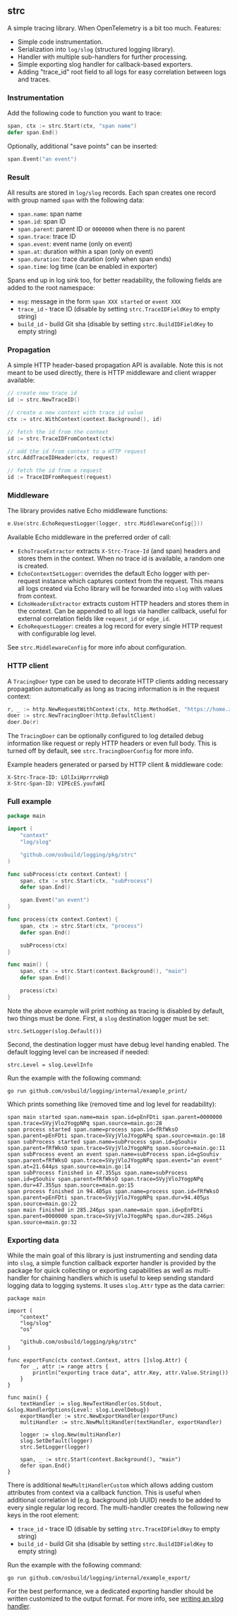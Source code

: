 ## strc

A simple tracing library. When OpenTelemetry is a bit too much. Features:

* Simple code instrumentation.
* Serialization into `log/slog` (structured logging library).
* Handler with multiple sub-handlers for further processing.
* Simple exporting slog handler for callback-based exporters.
* Adding "trace_id" root field to all logs for easy correlation between logs and traces.

### Instrumentation

Add the following code to function you want to trace:

```go
span, ctx := strc.Start(ctx, "span name")
defer span.End()
```

Optionally, additional "save points" can be inserted:

```go
span.Event("an event")
```

### Result

All results are stored in `log/slog` records. Each span creates one record with group named `span` with the following data:

* `span.name`: span name 
* `span.id`: span ID
* `span.parent`: parent ID or `0000000` when there is no parent
* `span.trace`: trace ID 
* `span.event`: event name (only on event) 
* `span.at`: duration within a span (only on event) 
* `span.duration`: trace duration (only when span ends) 
* `span.time`: log time (can be enabled in exporter) 

Spans end up in log sink too, for better readability, the following fields are added to the root namespace:

* `msg`: message in the form `span XXX started` or `event XXX`
* `trace_id` - trace ID (disable by setting `strc.TraceIDFieldKey` to empty string)
* `build_id` - build Git sha (disable by setting `strc.BuildIDFieldKey` to empty string)

### Propagation

A simple HTTP header-based propagation API is available. Note this is not meant to be used directly, there is HTTP middleware and client wrapper available:

```go
// create new trace id
id := strc.NewTraceID()

// create a new context with trace id value
ctx := strc.WithContext(context.Background(), id)

// fetch the id from the context
id := strc.TraceIDFromContext(ctx)

// add the id from context to a HTTP request
strc.AddTraceIDHeader(ctx, request)

// fetch the id from a request
id := TraceIDFromRequest(request)
```

### Middleware

The library provides native Echo middleware functions:

```go
e.Use(strc.EchoRequestLogger(logger, strc.MiddlewareConfig{}))
```

Available Echo middleware in the preferred order of call:

* `EchoTraceExtractor` extracts `X-Strc-Trace-Id` (and span) headers and stores them in the context. When no trace id is available, a random one is created.
* `EchoContextSetLogger`: overrides the default Echo logger with per-request instance which captures context from the request. This means all logs created via Echo library will be forwarded into `slog` with values from context.
* `EchoHeadersExtractor` extracts custom HTTP headers and stores them in the context. Can be appended to all logs via handler callback, useful for external correlation fields like `request_id` or `edge_id`.
* `EchoRequestLogger`: creates a log record for every single HTTP request with configurable log level.

See `strc.MiddlewareConfig` for more info about configuration.

### HTTP client

A `TracingDoer` type can be used to decorate HTTP clients adding necessary propagation automatically as long as tracing information is in the request context:

```go
r, _ := http.NewRequestWithContext(ctx, http.MethodGet, "https://home.zapletalovi.com/", nil)
doer := strc.NewTracingDoer(http.DefaultClient)
doer.Do(r)
```

The `TracingDoer` can be optionally configured to log detailed debug information like request or reply HTTP headers or even full body. This is turned off by default, see `strc.TracingDoerConfig` for more info.

Example headers generated or parsed by HTTP client & middleware code:

```
X-Strc-Trace-ID: LOlIxiHprrrvHqD
X-Strc-Span-ID: VIPEcES.yuufaHI
```

### Full example

```go
package main

import (
	"context"
	"log/slog"

	"github.com/osbuild/logging/pkg/strc"
)

func subProcess(ctx context.Context) {
	span, ctx := strc.Start(ctx, "subProcess")
	defer span.End()

	span.Event("an event")
}

func process(ctx context.Context) {
	span, ctx := strc.Start(ctx, "process")
	defer span.End()

	subProcess(ctx)
}

func main() {
	span, ctx := strc.Start(context.Background(), "main")
	defer span.End()

	process(ctx)
}
```

Note the above example will print nothing as tracing is disabled by default, two things must be done. First, a `slog` destination logger must be set:

```
strc.SetLogger(slog.Default())
```

Second, the destination logger must have debug level handing enabled. The default logging level can be increased if needed:

```
strc.Level = slog.LevelInfo
```

Run the example with the following command:

```
go run github.com/osbuild/logging/internal/example_print/
```

Which prints something like (removed time and log level for readability):

```
span main started span.name=main span.id=pEnFDti span.parent=0000000 span.trace=SVyjVloJYogpNPq span.source=main.go:28
span process started span.name=process span.id=fRfWksO span.parent=pEnFDti span.trace=SVyjVloJYogpNPq span.source=main.go:18
span subProcess started span.name=subProcess span.id=gSouhiv span.parent=fRfWksO span.trace=SVyjVloJYogpNPq span.source=main.go:11
span subProcess event an event span.name=subProcess span.id=gSouhiv span.parent=fRfWksO span.trace=SVyjVloJYogpNPq span.event="an event" span.at=21.644µs span.source=main.go:14
span subProcess finished in 47.355µs span.name=subProcess span.id=gSouhiv span.parent=fRfWksO span.trace=SVyjVloJYogpNPq span.dur=47.355µs span.source=main.go:15
span process finished in 94.405µs span.name=process span.id=fRfWksO span.parent=pEnFDti span.trace=SVyjVloJYogpNPq span.dur=94.405µs span.source=main.go:22
span main finished in 285.246µs span.name=main span.id=pEnFDti span.parent=0000000 span.trace=SVyjVloJYogpNPq span.dur=285.246µs span.source=main.go:32
```

### Exporting data

While the main goal of this library is just instrumenting and sending data into `slog`, a simple function callback exporter handler is provided by the package for quick collecting or exporting capabilities as well as multi-handler for chaining handlers which is useful to keep sending standard logging data to logging systems. It uses `slog.Attr` type as the data carrier:

```
package main

import (
	"context"
	"log/slog"
	"os"

	"github.com/osbuild/logging/pkg/strc"
)

func exportFunc(ctx context.Context, attrs []slog.Attr) {
	for _, attr := range attrs {
		println("exporting trace data", attr.Key, attr.Value.String())
	}
}

func main() {
	textHandler := slog.NewTextHandler(os.Stdout, &slog.HandlerOptions{Level: slog.LevelDebug})
	exportHandler := strc.NewExportHandler(exportFunc)
	multiHandler := strc.NewMultiHandler(textHandler, exportHandler)

	logger := slog.New(multiHandler)
	slog.SetDefault(logger)
	strc.SetLogger(logger)

	span, _ := strc.Start(context.Background(), "main")
	defer span.End()
}
```

There is additional `NewMultiHandlerCustom` which allows adding custom attributes from context via a callback function. This is useful when additional correlation id (e.g. background job UUID) needs to be added to every single regular log record. The multi-handler creates the following new keys in the root element:

* `trace_id` - trace ID (disable by setting `strc.TraceIDFieldKey` to empty string)
* `build_id` - build Git sha (disable by setting `strc.BuildIDFieldKey` to empty string)

Run the example with the following command:

```
go run github.com/osbuild/logging/internal/example_export/
```

For the best performance, we a dedicated exporting handler should be written customized to the output format. For more info, see [writing an slog handler](https://pkg.go.dev/log/slog#hdr-Writing_a_handler).
